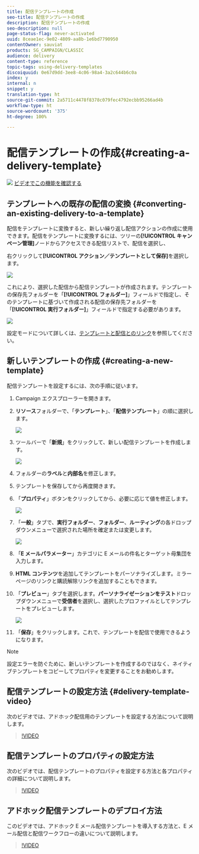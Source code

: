 ```yaml
---
title: 配信テンプレートの作成
seo-title: 配信テンプレートの作成
description: 配信テンプレートの作成
seo-description: null
page-status-flag: never-activated
uuid: 8ceae1ec-9e02-4809-aa8b-1e6bd7790950
contentOwner: sauviat
products: SG_CAMPAIGN/CLASSIC
audience: delivery
content-type: reference
topic-tags: using-delivery-templates
discoiquuid: 0e67d9dd-3ee8-4c06-98a4-3a2c644b6c0a
index: y
internal: n
snippet: y
translation-type: ht
source-git-commit: 2a5711c4478f8378c079fec4792ecbb95266ad4b
workflow-type: ht
source-wordcount: '375'
ht-degree: 100%

---
```



# 配信テンプレートの作成{#creating-a-delivery-template}

![](assets/do-not-localize/how-to-video.png) [ビデオでこの機能を確認する](#delivery-template-video)

## テンプレートへの既存の配信の変換 {#converting-an-existing-delivery-to-a-template}

配信をテンプレートに変換すると、新しい繰り返し配信アクションの作成に使用できます。配信をテンプレートに変換するには、ツリーの&#x200B;**[!UICONTROL キャンペーン管理]**&#x200B;ノードからアクセスできる配信リストで、配信を選択し、

右クリックして&#x200B;**[!UICONTROL アクション／テンプレートとして保存]**&#x200B;を選択します。

![](assets/s_ncs_user_campaign_save_as_scenario.png)

これにより、選択した配信から配信テンプレートが作成されます。テンプレートの保存先フォルダーを「**[!UICONTROL フォルダー]**」フィールドで指定し、そのテンプレートに基づいて作成される配信の保存先フォルダーを「**[!UICONTROL 実行フォルダー]**」フィールドで指定する必要があります。

![](assets/s_ncs_user_campaign_save_as_scenario_a.png)

設定モードについて詳しくは、[テンプレートと配信とのリンク](../../delivery/using/creating-a-delivery-from-a-template.md#linking-the-template-to-a-delivery)を参照してください。

## 新しいテンプレートの作成 {#creating-a-new-template}

配信テンプレートを設定するには、次の手順に従います。

1. Campaign エクスプローラーを開きます。
1. **リソース**&#x200B;フォルダーで、「**テンプレート**」、「**配信テンプレート**」の順に選択します。

   ![](assets/delivery_template_1.png)

1. ツールバーで「**新規**」をクリックして、新しい配信テンプレートを作成します。

   ![](assets/delivery_template_2.png)

1. フォルダーの&#x200B;**ラベル**&#x200B;と&#x200B;**内部名**&#x200B;を修正します。
1. テンプレートを保存してから再度開きます。
1. 「**プロパティ**」ボタンをクリックしてから、必要に応じて値を修正します。

   ![](assets/delivery_template_3.png)

1. 「**一般**」タブで、**実行フォルダー**、**フォルダー**、**ルーティング**&#x200B;の各ドロップダウンメニューで選択された場所を確定または変更します。

   ![](assets/delivery_template_4.png)

1. 「**E メールパラメーター**」カテゴリに E メールの件名とターゲット母集団を入力します。
1. **HTML コンテンツ**&#x200B;を追加してテンプレートをパーソナライズします。ミラーページのリンクと購読解除リンクを追加することもできます。
1. 「**プレビュー**」タブを選択します。**パーソナライゼーションをテスト**&#x200B;ドロップダウンメニューで&#x200B;**受信者**&#x200B;を選択し、選択したプロファイルとしてテンプレートをプレビューします。

   ![](assets/delivery_template_5.png)

1. 「**保存**」をクリックします。これで、テンプレートを配信で使用できるようになります。

>[!NOTE]
>
>設定エラーを防ぐために、新しいテンプレートを作成するのではなく、ネイティブテンプレートをコピーしてプロパティを変更することをお勧めします。

## 配信テンプレートの設定方法 {#delivery-template-video}

次のビデオでは、アドホック配信用のテンプレートを設定する方法について説明します。

>[!VIDEO](https://video.tv.adobe.com/v/24066?quality=12&captions=jpn)

## 配信テンプレートのプロパティの設定方法

次のビデオでは、配信テンプレートのプロパティを設定する方法と各プロパティの詳細について説明します。

>[!VIDEO](https://video.tv.adobe.com/v/24067?quality=12&captions=jpn)

## アドホック配信テンプレートのデプロイ方法

このビデオでは、アドホック E メール配信テンプレートを導入する方法と、E メール配信と配信ワークフローの違いについて説明します。

>[!VIDEO](https://video.tv.adobe.com/v/24065?quality=12&captions=jpn)

